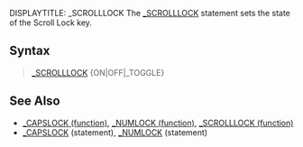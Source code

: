 DISPLAYTITLE: _SCROLLLOCK
The [_SCROLLLOCK](_SCROLLLOCK) statement sets the state of the Scroll Lock key.


## Syntax

>  [_SCROLLLOCK](_SCROLLLOCK) {ON|OFF|_TOGGLE}


## See Also

* [_CAPSLOCK (function)](_CAPSLOCK (function)), [_NUMLOCK (function)](_NUMLOCK (function)), [_SCROLLLOCK (function)](_SCROLLLOCK (function))
* [_CAPSLOCK](_CAPSLOCK) (statement), [_NUMLOCK](_NUMLOCK) (statement)




